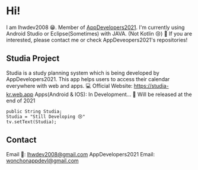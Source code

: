 # Hi!
I am lhwdev2008 😁. Member of [AppDevelopers2021](https://github.com/AppDevelopers2021).
I'm currently using Android Studio or Eclipse(Sometimes) with JAVA. (Not Kotlin 😢)
🎈 If you are interested, please contact me or check AppDeveopers2021's repositories! 

## Studia Project
Studia is a study planning system which is being developed by AppDevelopers2021.
This app helps users to access their calendar everywhere with web and apps.
💻 Official Website: https://studia-kr.web.app
Apps(Android & IOS): In Development... 🔧 Will be released at the end of 2021

    public String Studia;
    Studia = "Still Developing 😢"
    tv.setText(Studia);


## Contact
Email 📧: lhwdev2008@gmail.com
AppDevelopers2021 Email: wonchonappdevl@gmail.com
